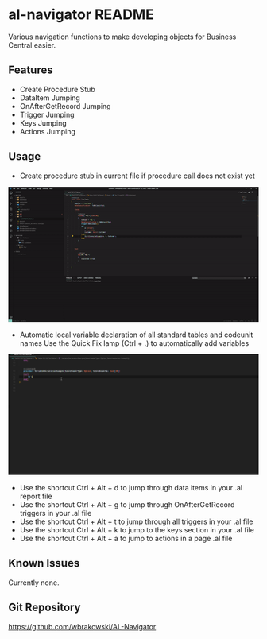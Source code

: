 # al-navigator README

Various navigation functions to make developing objects for Business Central easier.

## Features

- Create Procedure Stub
- DataItem Jumping
- OnAfterGetRecord Jumping
- Trigger Jumping
- Keys Jumping
- Actions Jumping

## Usage

- Create procedure stub in current file if procedure call does not exist yet


![Create Procedure Stub](resources/CreateProcedureStub.gif)


- Automatic local variable declaration of all standard tables and codeunit names
  Use the Quick Fix lamp (Ctrl + .) to automatically add variables


![Create Local Variable](resources/VarDeclaration.gif)


- Use the shortcut Ctrl + Alt + d to jump through data items in your .al report file 
- Use the shortcut Ctrl + Alt + g to jump through OnAfterGetRecord triggers in your .al file 
- Use the shortcut Ctrl + Alt + t to jump through all triggers in your .al file 
- Use the shortcut Ctrl + Alt + k to jump to the keys section in your .al file 
- Use the shortcut Ctrl + Alt + a to jump to actions in a page .al file

## Known Issues

Currently none.

## Git Repository

https://github.com/wbrakowski/AL-Navigator